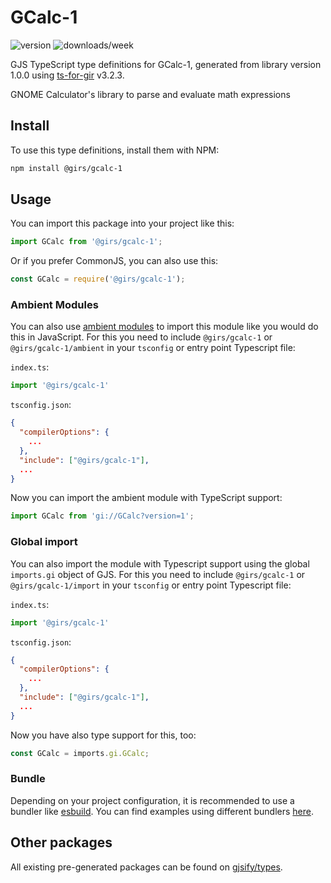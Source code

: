 
# GCalc-1

![version](https://img.shields.io/npm/v/@girs/gcalc-1)
![downloads/week](https://img.shields.io/npm/dw/@girs/gcalc-1)


GJS TypeScript type definitions for GCalc-1, generated from library version 1.0.0 using [ts-for-gir](https://github.com/gjsify/ts-for-gir) v3.2.3.

GNOME Calculator's library to parse and evaluate math expressions

## Install

To use this type definitions, install them with NPM:
```bash
npm install @girs/gcalc-1
```

## Usage

You can import this package into your project like this:
```ts
import GCalc from '@girs/gcalc-1';
```

Or if you prefer CommonJS, you can also use this:
```ts
const GCalc = require('@girs/gcalc-1');
```

### Ambient Modules

You can also use [ambient modules](https://github.com/gjsify/ts-for-gir/tree/main/packages/cli#ambient-modules) to import this module like you would do this in JavaScript.
For this you need to include `@girs/gcalc-1` or `@girs/gcalc-1/ambient` in your `tsconfig` or entry point Typescript file:

`index.ts`:
```ts
import '@girs/gcalc-1'
```

`tsconfig.json`:
```json
{
  "compilerOptions": {
    ...
  },
  "include": ["@girs/gcalc-1"],
  ...
}
```

Now you can import the ambient module with TypeScript support: 

```ts
import GCalc from 'gi://GCalc?version=1';
```

### Global import

You can also import the module with Typescript support using the global `imports.gi` object of GJS.
For this you need to include `@girs/gcalc-1` or `@girs/gcalc-1/import` in your `tsconfig` or entry point Typescript file:

`index.ts`:
```ts
import '@girs/gcalc-1'
```

`tsconfig.json`:
```json
{
  "compilerOptions": {
    ...
  },
  "include": ["@girs/gcalc-1"],
  ...
}
```

Now you have also type support for this, too:

```ts
const GCalc = imports.gi.GCalc;
```

### Bundle

Depending on your project configuration, it is recommended to use a bundler like [esbuild](https://esbuild.github.io/). You can find examples using different bundlers [here](https://github.com/gjsify/ts-for-gir/tree/main/examples).

## Other packages

All existing pre-generated packages can be found on [gjsify/types](https://github.com/gjsify/types).

